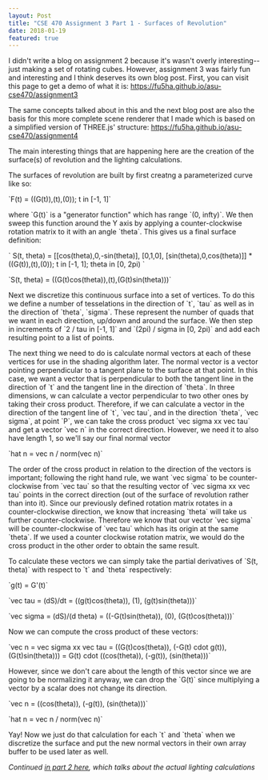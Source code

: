 ```yaml
---
layout: Post
title: "CSE 470 Assignment 3 Part 1 - Surfaces of Revolution"
date: 2018-01-19
featured: true
---
```



I didn't write a blog on assignment 2 because it's wasn't overly interesting--just making a set of rotating cubes. However, assignment 3 was fairly fun and interesting and I think deserves its own blog post. First, you can visit this page to get a demo of what it is: <https://fu5ha.github.io/asu-cse470/assignment3>

The same concepts talked about in this and the next blog post are also the basis for this more complete scene renderer that I made which is based on a simplified version of THREE.js' structure: <https://fu5ha.github.io/asu-cse470/assignment4>

The main interesting things that are happening here are the creation of the surface(s) of revolution and the lighting calculations.

The surfaces of revolution are built by first creatng a parameterized curve like so:

\`F(t) = ((G(t)),(t),(0)); t in [-1, 1]\`

where \`G(t)\` is a "generator function" which has range \`(0, infty)\`. We then sweep this function around the Y axis by applying a counter-clockwise rotation matrix to it with an angle \`theta\`. This gives us a final surface definition:

\`
    S(t, theta) = [[cos(theta),0,-sin(theta)],
                     [0,1,0],
                     [sin(theta),0,cos(theta)]] * ((G(t)),(t),(0)); t in [-1, 1]; theta in [0, 2pi)
\`

\`S(t, theta) = ((G(t)cos(theta)),(t),(G(t)sin(theta)))\`

Next we discretize this continuous surface into a set of vertices. To do this we define a number of tesselations in the direction of \`t\`, \`tau\` as well as in the direction of \`theta\`, \`sigma\`. These represent the number of quads that we want in each direction, up/down and around the surface. We then step in increments of \`2 / tau in [-1, 1]\` and \`(2pi) / sigma in [0, 2pi)\` and add each resulting point to a list of points.

The next thing we need to do is calculate normal vectors at each of these vertices for use in the shading algorithm later. The normal vector is a vector pointing perpendicular to a tangent plane to the surface at that point. In this case, we want a vector that is perpendicular to both the tangent line in the direction of \`t\` and the tangent line in the direction of \`theta\`. In three dimensions, w can calculate a vector perpendicular to two other ones by taking their cross product. Therefore, if we can calculate a vector in the direction of the tangent line of \`t\`, \`vec tau\`, and in the direction \`theta\`, \`vec sigma\`, at point \`P\`, we can take the cross product \`vec sigma xx vec tau\` and get a vector \`vec n\` in the correct direction. However, we need it to also have length 1, so we'll say our final normal vector 

\`hat n = vec n / norm(vec n)\`

The order of the cross product in relation to the direction of the vectors is important; following the right hand rule, we want \`vec sigma\` to be counter-clockwise from \`vec tau\` so that the resulting vector of \`vec sigma xx vec tau\` points in the correct direction (out of the surface of revolution rather than into it). Since our previously defined rotation matrix rotates in a counter-clockwise direction, we know that increasing \`theta\` will take us further counter-clockwise. Therefore we know that our vector \`vec sigma\` will be counter-clockwise of \`vec tau\` which has its origin at the same \`theta\`. If we used a counter clockwise rotation matrix, we would do the cross product in the other order to obtain the same result.

To calculate these vectors we can simply take the partial derivatives of \`S(t, theta)\` with respect to \`t\` and \`theta\` respectively:

\`g(t) = G'(t)\`

\`vec tau = (dS)/dt = ((g(t)cos(theta)), (1), (g(t)sin(theta)))\`

\`vec sigma = (dS)/(d theta) = ((-G(t)sin(theta)), (0), (G(t)cos(theta)))\`

Now we can compute the cross product of these vectors:

\`vec n = vec sigma xx vec tau = ((G(t)cos(theta)), (-G(t) cdot g(t)), (G(t)sin(theta))) = G(t) cdot ((cos(theta)), (-g(t)), (sin(theta)))\`

However, since we don't care about the length of this vector since we are going to be normalizing it anyway, we can drop the \`G(t)\` since multiplying a vector by a scalar does not change its direction.

\`vec n = ((cos(theta)), (-g(t)), (sin(theta)))\`

\`hat n = vec n / norm(vec n)\`

Yay! Now we just do that calculation for each \`t\` and \`theta\` when we discretize the surface and put the new normal vectors in their own array buffer to be used later as well.

*Continued [in part 2 here](/blog/posts/programming/graphics/cse470hw3part2), which talks about the actual lighting calculations*
